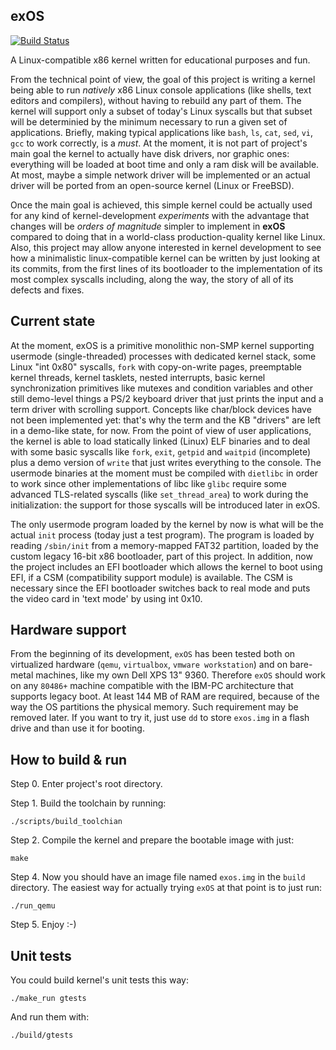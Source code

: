 exOS
------

[![Build Status](https://travis-ci.org/vvaltchev/experimentOs.svg?branch=master)](https://travis-ci.org/vvaltchev/experimentOs)



A Linux-compatible x86 kernel written for educational purposes and fun.

From the technical point of view, the goal of this project is writing a kernel being able to run *natively* x86 Linux console applications (like shells, text editors and compilers), without having to rebuild any part of them. The kernel will support only a subset of today's Linux syscalls but that subset will be determinied by the minimum necessary to run a given set of applications. Briefly, making typical applications like `bash`, `ls`, `cat`, `sed`, `vi`, `gcc` to work correctly, is a *must*. At the moment, it is not part of project's main goal the kernel to actually have disk drivers, nor graphic ones: everything will be loaded at boot time and only a ram disk will be available. At most, maybe a simple network driver will be implemented or an actual driver will be ported from an open-source kernel (Linux or FreeBSD).

Once the main goal is achieved, this simple kernel could be actually used for any kind of kernel-development *experiments* with the advantage that changes will be *orders of magnitude* simpler to implement in **exOS** compared to doing that in a world-class production-quality kernel like Linux. Also, this project may allow anyone interested in kernel development to see how a minimalistic linux-compatible kernel can be written by just looking at its commits, from the first lines of its bootloader to the implementation of its most complex syscalls including, along the way, the story of all of its defects and fixes.

Current state
---------------

At the moment, exOS is a primitive monolithic non-SMP kernel supporting usermode (single-threaded) processes with dedicated kernel stack, some Linux "int 0x80" syscalls, `fork` with copy-on-write pages, preemptable kernel threads, kernel tasklets, nested interrupts, basic kernel synchronization primitives like mutexes and condition variables and other still demo-level things a PS/2 keyboard driver that just prints the input and a term driver with scrolling support. Concepts like char/block devices have not been implemented yet: that's why the term and the KB "drivers" are left in a demo-like state, for now.
From the point of view of user applications, the kernel is able to load statically linked (Linux) ELF binaries and to deal with some basic syscalls like `fork`, `exit`, `getpid` and `waitpid` (incomplete) plus a demo version of `write` that just writes everything to the console. The usermode binaries at the moment must be compiled with `dietlibc` in order to work since other implementations of libc like `glibc` require some advanced TLS-related syscalls (like `set_thread_area`) to work during the initialization: the support for those syscalls will be introduced later in exOS.

The only usermode program loaded by the kernel by now is what will be the actual `init` process (today just a test program). The program is loaded by reading `/sbin/init` from a memory-mapped FAT32 partition, loaded by the custom legacy 16-bit x86 bootloader, part of this project. In addition, now the project includes an EFI bootloader which allows the kernel to boot using EFI, if a CSM (compatibility support module) is available. The CSM is necessary since the EFI bootloader switches back to real mode and puts the video card in 'text mode' by using int 0x10.

Hardware support
--------------------

From the beginning of its development, `exOS` has been tested both on virtualized hardware (`qemu`, `virtualbox`, `vmware workstation`) and on bare-metal machines, like my own Dell XPS 13" 9360. Therefore `exOS` should work on any `80486+` machine compatible with the IBM-PC architecture that supports legacy boot. At least 144 MB of RAM are required, because of the way the OS partitions the physical memory. Such requirement may be removed later.
If you want to try it, just use `dd` to store `exos.img` in a flash drive and than use it for booting.

How to build & run
---------------------

Step 0. Enter project's root directory.

Step 1. Build the toolchain by running:

    ./scripts/build_toolchian

Step 2. Compile the kernel and prepare the bootable image with just:

    make

Step 4. Now you should have an image file named `exos.img` in the `build` directory.
The easiest way for actually trying `exOS` at that point is to just run:

    ./run_qemu

Step 5. Enjoy :-)

Unit tests
-------------

You could build kernel's unit tests this way:

    ./make_run gtests

And run them with:

    ./build/gtests
